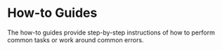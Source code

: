 # How-to Guides

The how-to guides provide step-by-step instructions of how to perform common tasks or work around common errors.
